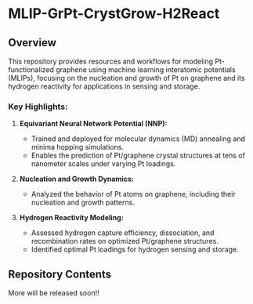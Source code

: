 # MLIP-GrPt-CrystGrow-H2React

## Overview
This repository provides resources and workflows for modeling Pt-functionalized graphene using machine learning interatomic potentials (MLIPs), focusing on the nucleation and growth of Pt on graphene and its hydrogen reactivity for applications in sensing and storage.

### Key Highlights:
1. **Equivariant Neural Network Potential (NNP):**  
   - Trained and deployed for molecular dynamics (MD) annealing and minima hopping simulations.  
   - Enables the prediction of Pt/graphene crystal structures at tens of nanometer scales under varying Pt loadings.

2. **Nucleation and Growth Dynamics:**  
   - Analyzed the behavior of Pt atoms on graphene, including their nucleation and growth patterns.

3. **Hydrogen Reactivity Modeling:**  
   - Assessed hydrogen capture efficiency, dissociation, and recombination rates on optimized Pt/graphene structures.  
   - Identified optimal Pt loadings for hydrogen sensing and storage.

## Repository Contents
More will be released soon!!

